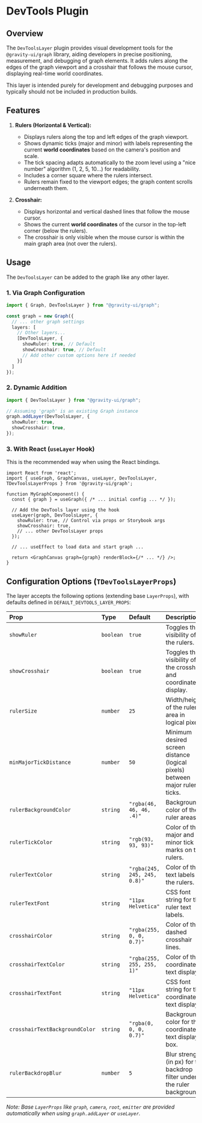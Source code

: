 # DevTools Plugin

## Overview

The `DevToolsLayer` plugin provides visual development tools for the `@gravity-ui/graph` library, aiding developers in precise positioning, measurement, and debugging of graph elements. It adds rulers along the edges of the graph viewport and a crosshair that follows the mouse cursor, displaying real-time world coordinates.

This layer is intended purely for development and debugging purposes and typically should not be included in production builds.

## Features

1.  **Rulers (Horizontal & Vertical):**
    *   Displays rulers along the top and left edges of the graph viewport.
    *   Shows dynamic ticks (major and minor) with labels representing the current **world coordinates** based on the camera's position and scale.
    *   The tick spacing adapts automatically to the zoom level using a "nice number" algorithm (1, 2, 5, 10...) for readability.
    *   Includes a corner square where the rulers intersect.
    *   Rulers remain fixed to the viewport edges; the graph content scrolls underneath them.

2.  **Crosshair:**
    *   Displays horizontal and vertical dashed lines that follow the mouse cursor.
    *   Shows the current **world coordinates** of the cursor in the top-left corner (below the rulers).
    *   The crosshair is only visible when the mouse cursor is within the main graph area (not over the rulers).

## Usage

The `DevToolsLayer` can be added to the graph like any other layer.

### 1. Via Graph Configuration

```typescript
import { Graph, DevToolsLayer } from "@gravity-ui/graph";

const graph = new Graph({
  // ... other graph settings
  layers: [
    // Other layers...
    [DevToolsLayer, {
      showRuler: true, // Default
      showCrosshair: true, // Default
      // Add other custom options here if needed
    }]
  ]
});
```

### 2. Dynamic Addition

```typescript
import { DevToolsLayer } from "@gravity-ui/graph";

// Assuming 'graph' is an existing Graph instance
graph.addLayer(DevToolsLayer, {
  showRuler: true,
  showCrosshair: true,
});
```

### 3. With React (`useLayer` Hook)

This is the recommended way when using the React bindings.

```tsx
import React from 'react';
import { useGraph, GraphCanvas, useLayer, DevToolsLayer, TDevToolsLayerProps } from '@gravity-ui/graph';

function MyGraphComponent() {
  const { graph } = useGraph({ /* ... initial config ... */ });

  // Add the DevTools layer using the hook
  useLayer(graph, DevToolsLayer, {
    showRuler: true, // Control via props or Storybook args
    showCrosshair: true,
    // ... other DevToolsLayer props
  });

  // ... useEffect to load data and start graph ...

  return <GraphCanvas graph={graph} renderBlock={/* ... */} />;
}
```

## Configuration Options (`TDevToolsLayerProps`)

The layer accepts the following options (extending base `LayerProps`), with defaults defined in `DEFAULT_DEVTOOLS_LAYER_PROPS`:

| Prop                       | Type      | Default                        | Description                                                                 |
| :------------------------- | :-------- | :----------------------------- | :-------------------------------------------------------------------------- |
| `showRuler`                | `boolean` | `true`                         | Toggles the visibility of the rulers.                                       |
| `showCrosshair`            | `boolean` | `true`                         | Toggles the visibility of the crosshair and coordinate display.             |
| `rulerSize`                | `number`  | `25`                           | Width/height of the ruler area in logical pixels.                           |
| `minMajorTickDistance`     | `number`  | `50`                           | Minimum desired screen distance (logical pixels) between major ruler ticks. |
| `rulerBackgroundColor`     | `string`  | `"rgba(46, 46, 46, .4)"`       | Background color of the ruler areas.                                        |
| `rulerTickColor`           | `string`  | `"rgb(93, 93, 93)"`            | Color of the major and minor tick marks on the rulers.                      |
| `rulerTextColor`           | `string`  | `"rgba(245, 245, 245, 0.8)"`   | Color of the text labels on the rulers.                                     |
| `rulerTextFont`            | `string`  | `"11px Helvetica"`             | CSS font string for the ruler text labels.                                  |
| `crosshairColor`           | `string`  | `"rgba(255, 0, 0, 0.7)"`       | Color of the dashed crosshair lines.                                        |
| `crosshairTextColor`       | `string`  | `"rgba(255, 255, 255, 1)"`     | Color of the coordinate text display.                                       |
| `crosshairTextFont`        | `string`  | `"11px Helvetica"`             | CSS font string for the coordinate text display.                            |
| `crosshairTextBackgroundColor` | `string`  | `"rgba(0, 0, 0, 0.7)"`       | Background color for the coordinate text display box.                       |
| `rulerBackdropBlur`        | `number`  | `5`                            | Blur strength (in px) for the backdrop filter under the ruler backgrounds.  |

*Note: Base `LayerProps` like `graph`, `camera`, `root`, `emitter` are provided automatically when using `graph.addLayer` or `useLayer`.* 